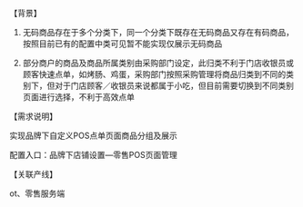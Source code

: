 # 

【背景】

  1. 无码商品存在于多个分类下，同一个分类下既存在无码商品又存在有码商品，按照目前已有的配置中类可见暂不能实现仅展示无码商品

  2. 部分商户的商品及商品所属类别由采购部门设定，此归类不利于门店收银员或顾客快速点单，如烤肠、鸡蛋，采购部门按照采购管理将商品归类到不同的类别下，但对于门店顾客／收银员来说都属于小吃，但目前需要切换到不同类别页面进行选择，不利于高效点单



【需求说明】

实现品牌下自定义POS点单页面商品分组及展示

配置入口：品牌下店铺设置—零售POS页面管理



【关联产线】

ot、零售服务端